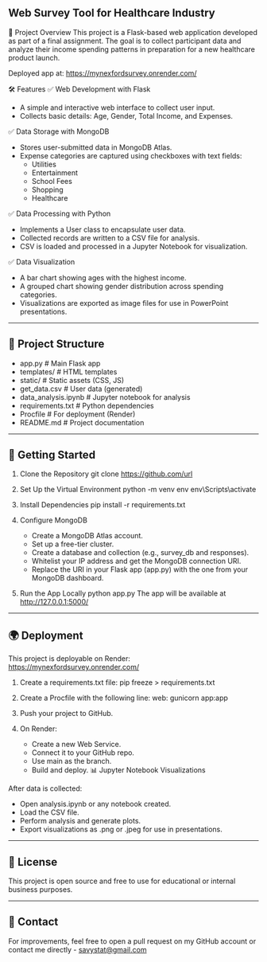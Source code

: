 ## Web Survey Tool for Healthcare Industry
📌 Project Overview
This project is a Flask-based web application developed as part of a final assignment. The goal is to collect participant data and analyze their income spending patterns in preparation for a new healthcare product launch.

Deployed app at: https://mynexfordsurvey.onrender.com/

🛠️ Features
✅ Web Development with Flask
- A simple and interactive web interface to collect user input.
- Collects basic details: Age, Gender, Total Income, and Expenses.
  
✅ Data Storage with MongoDB
- Stores user-submitted data in MongoDB Atlas.
- Expense categories are captured using checkboxes with text fields:
  * Utilities
  * Entertainment
  * School Fees
  * Shopping
  * Healthcare
    
✅ Data Processing with Python
- Implements a User class to encapsulate user data.
- Collected records are written to a CSV file for analysis.
- CSV is loaded and processed in a Jupyter Notebook for visualization.

✅ Data Visualization
- A bar chart showing ages with the highest income.
- A grouped chart showing gender distribution across spending categories.
- Visualizations are exported as image files for use in PowerPoint presentations.

---

## 📁 Project Structure

- app.py                # Main Flask app
- templates/            # HTML templates
- static/               # Static assets (CSS, JS)
- get_data.csv          # User data (generated)
- data_analysis.ipynb   # Jupyter notebook for analysis
- requirements.txt      # Python dependencies
- Procfile              # For deployment (Render)
- README.md             # Project documentation

---

## 🚀 Getting Started
1. Clone the Repository
   git clone https://github.com/url
   
3. Set Up the Virtual Environment
   python -m venv env
   env\Scripts\activate

4. Install Dependencies
   pip install -r requirements.txt

5. Configure MongoDB
   * Create a MongoDB Atlas account.
   * Set up a free-tier cluster.
   * Create a database and collection (e.g., survey_db and responses).
   * Whitelist your IP address and get the MongoDB connection URI.
   * Replace the URI in your Flask app (app.py) with the one from your MongoDB dashboard.

6. Run the App Locally
   python app.py
   The app will be available at http://127.0.0.1:5000/

---

## 🌍 Deployment
This project is deployable on Render: https://mynexfordsurvey.onrender.com/

1. Create a requirements.txt file:
   pip freeze > requirements.txt

2. Create a Procfile with the following line:
   web: gunicorn app:app

3. Push your project to GitHub.

4. On Render:
   * Create a new Web Service.
   * Connect it to your GitHub repo.
   * Use main as the branch.
   * Build and deploy.
📊 Jupyter Notebook Visualizations

After data is collected:
* Open analysis.ipynb or any notebook created.
* Load the CSV file.
* Perform analysis and generate plots.
* Export visualizations as .png or .jpeg for use in presentations.

---

## 📄 License

This project is open source and free to use for educational or internal business purposes.

---

## 💬 Contact

For improvements, feel free to open a pull request on my GitHub account or contact me directly - savystat@gmail.com
